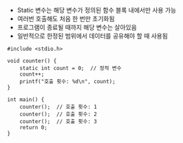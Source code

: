 - Static 변수는 해당 변수가 정의된 함수 블록 내에서만 사용 가능
- 여러번 호출해도 처음 한 번만 초기화됨
- 프로그램이 종료될 때까지 해당 변수는 살아있음
- 일반적으로 한정된 범위에서 데이터를 공유해야 할 때 사용됨
~~~
#include <stdio.h>

void counter() {
    static int count = 0;  // 정적 변수
    count++;
    printf("호출 횟수: %d\n", count);
}

int main() {
    counter();  // 호출 횟수: 1
    counter();  // 호출 횟수: 2
    counter();  // 호출 횟수: 3
    return 0;
}
~~~
